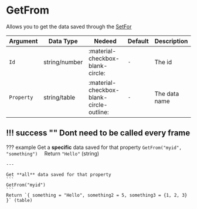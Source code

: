 # GetFrom
Allows you to get the data saved through the [SetFor](http://127.0.0.1:8000/md/client/6_set_data/SetFor/)

| Argument              | Data Type                            | Nedeed                    | Default         | Description
| ----------------------| ------------------------------------ | ------------------------- |-----------------|-------------
| `Id`                | string/number | :material-checkbox-blank-circle: | `-` | The id
| `Property`                | string/table | :material-checkbox-blank-circle-outline: | `-` | The data name


!!! success ""
    Dont need to be called every frame
---
??? example
    Get a **specific** data saved for that property
    ```
    GetFrom("myid", "something")  
    ```
    Return `"Hello"` (string)

    ---

    Get **all** data saved for that property
    ```
    GetFrom("myid")         
    ```
    Return `{ something = "Hello", something2 = 5, something3 = {1, 2, 3} }` (table)